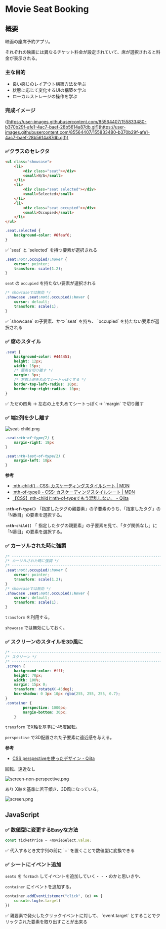 # Movie Seat Booking

## **概要**

映画の座席予約アプリ。

それぞれの映画には異なるチケット料金が設定されていて、席が選択されると料金が表示される。

### 主な目的

- 良い感じのレイアウト構築方法を学ぶ
- 状態に応じて変化するUIの構築を学ぶ
- ローカルストレージの操作を学ぶ

### **完成イメージ**

([https://user-images.githubusercontent.com/85564407/155833480-b370b29f-afe1-4ac7-baef-28b5614a87db.gif](https://user-images.githubusercontent.com/85564407/155833480-b370b29f-afe1-4ac7-baef-28b5614a87db.gif))

### ✅クラスのセレクタ

```html
<ul class="showcase">
    <li>
        <div class="seat"></div>
        <small>N/A</small>
    </li>
    <li>
        <div class="seat selected"></div>
        <small>Selected</small>
    </li>
    <li>
        <div class="seat occupied"></div>
        <small>Occupied</small>
    </li>
</ul>
```

```css
.seat.selected {
    background-color: #6feaf6;
}
```

<aside>
✅ `seat` と `selected` を持つ要素が選択される

</aside>

```css
.seat:not(.occupied):hover {
    cursor: pointer;
    transform: scale(1.2);
}
```

`seat` の `occupied` を持たない要素が選択される

```css
/* showcaseでは無効 */
.showcase .seat:not(.occupied):hover {
    cursor: default;
    transform: scale(1);
}
```

<aside>
✅ `showcase` の子要素、かつ `seat` を持ち、 `occupied` を持たない要素が選択される

</aside>

### ✅ 席のスタイル

```css
.seat {
    background-color: #444451;
    height: 12px;
    width: 15px;
    /* 要素を切り離す */
    margin: 3px;
    /* 左右上側を丸めてシートっぽくする */
    border-top-left-radius: 10px;
    border-top-right-radius: 10px;
}
```

<aside>
✅ ただの四角 → 左右の上を丸めてシートっぽく→ `margin` で切り離す

</aside>

### ✅ 端2列を少し離す

![seat-child.png](https://s3-us-west-2.amazonaws.com/secure.notion-static.com/6e426264-15e5-41f5-8876-85585ee06ede/seat-child.png)

```css
.seat:nth-of-type(2) {
    margin-right: 18px
}

.seat:nth-last-of-type(2) {
    margin-left: 18px
}
```

**参考**

- [:nth-child() - CSS: カスケーディングスタイルシート | MDN](https://developer.mozilla.org/ja/docs/Web/CSS/:nth-child)
- [:nth-of-type() - CSS: カスケーディングスタイルシート | MDN](https://developer.mozilla.org/ja/docs/Web/CSS/:nth-of-type)
- [【CSS】nth-childとnth-of-typeでもう混乱しない。 - Qiita](https://qiita.com/shunsuke227ono/items/6c9916f80d82b73a7025)

**`:nth-of-type()`**
「指定したタグの親要素」の子要素のうち、「指定したタグ」の「N番目」の要素を選択する。

**`:nth-child()`**
「 指定したタグの親要素」の子要素を見て、「タグ関係なし」に「N番目」の要素を選択する。

### ✅ カーソルされた時に強調

```css
/* ------------------------------------------------------------------------ */
/* カーソルされた時に強調 */
/* ------------------------------------------------------------------------ */
.seat:not(.occupied):hover {
    cursor: pointer;
    transform: scale(1.2);
}
/* showcaseでは無効 */
.showcase .seat:not(.occupied):hover {
    cursor: default;
    transform: scale(1);
}
```

`transform` を利用する。

`showcase` では無効にしておく。

### ✅ スクリーンのスタイルを3D風に

```css
/* ------------------------------------------------------------------------ */
/* スクリーン */
/* ------------------------------------------------------------------------ */
.screen {
    background-color: #fff;
    height: 70px;
    width: 100%;
    margin: 15px 0;
    transform: rotateX(-45deg);
    box-shadow: 0 3px 10px rgba(255, 255, 255, 0.7);
}
.container {
        perspective: 1000px;
        margin-bottom: 30px;
    }
```

`transform` でX軸を基準に-45度回転。

`perspective` で3D配置された子要素に遠近感を与える。

**参考**

- [CSS perspectiveを使ったデザイン - Qiita](https://qiita.com/junya/items/a456e14da4bb2b11806f)

回転、遠近なし

![screen-non-perspective.png](https://s3-us-west-2.amazonaws.com/secure.notion-static.com/2528a384-1f99-4a22-b251-7552ed220f82/screen-non-perspective.png)

あり
X軸を基準に若干傾き、3D風になっている。

![screen.png](https://s3-us-west-2.amazonaws.com/secure.notion-static.com/f7c2fed4-9d58-49f8-8a97-8d24f4a97f61/screen.png)

## JavaScript

### ✅ 数値型に変更するEasyな方法

```jsx
const ticketPrice = +movieSelect.value;
```

<aside>
✅ 代入するとき文字列の前に `+` を置くことで数値型に変換できる

</aside>

### ✅ シートにイベント追加

`seats` を `forEach` してイベントを追加していく・・・のかと思いきや、

`container` にイベントを追加する。

```jsx
container.addEventListener("click", (e) => {
    console.log(e.target)
})
```

<aside>
✅ 親要素で発火したクリックイベントに対して、 `event.target` とすることでクリックされた要素を取り出すことが出来る

</aside>